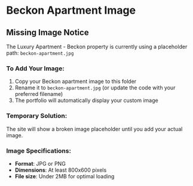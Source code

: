 # Beckon Apartment Image

## Missing Image Notice

The Luxury Apartment - Beckon property is currently using a placeholder path: `beckon-apartment.jpg`

### To Add Your Image:
1. Copy your Beckon apartment image to this folder
2. Rename it to `beckon-apartment.jpg` (or update the code with your preferred filename)
3. The portfolio will automatically display your custom image

### Temporary Solution:
The site will show a broken image placeholder until you add your actual image.

### Image Specifications:
- **Format**: JPG or PNG
- **Dimensions**: At least 800x600 pixels
- **File size**: Under 2MB for optimal loading
